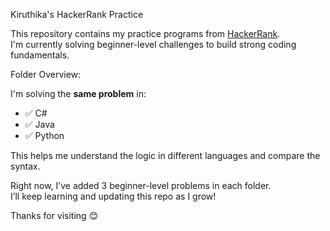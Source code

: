 Kiruthika's HackerRank Practice

This repository contains my practice programs from [HackerRank](https://www.hackerrank.com/).  
I'm currently solving beginner-level challenges to build strong coding fundamentals.

Folder Overview:

I'm solving the **same problem** in:

- ✅ C#
- ✅ Java
- ✅ Python

This helps me understand the logic in different languages and compare the syntax.

Right now, I’ve added 3 beginner-level problems in each folder.  
I’ll keep learning and updating this repo as I grow!

Thanks for visiting 😊
